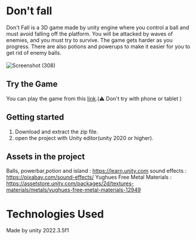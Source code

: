 # Don't fall 

Don't Fall is a 3D game made by unity engine where you control a ball and must avoid falling off the platform. You will be attacked by waves of enemies, and you must try to survive. The game gets harder as you progress. There are also potions and powerups to make it easier for you to get rid of enemy balls.
 <br>
 <br>
![Screenshot (308)](https://github.com/MohammadGhaderi0/Don-t-fall/assets/107918334/78d51cd1-3df4-4020-b7b9-88496ec5bed0)
<br>
## Try the Game
You can play the game from this [link](https://codilla.ir/don-t-fall/).(⚠️ Don't try with phone or tablet )
<br>
## Getting started
1. Download and extract the zip file.
2. open the project with Unity editor(unity 2020 or higher).
## Assets in the project
  Balls, powerbar,potion and island : https://learn.unity.com
  sound effects : https://pixabay.com/sound-effects/
  Yughues Free Metal Materials : https://assetstore.unity.com/packages/2d/textures-materials/metals/yughues-free-metal-materials-12949
 # Technologies Used
  Made by unity 2022.3.5f1
